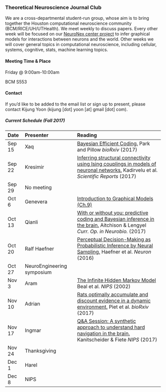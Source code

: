 ### Theoretical Neuroscience Journal Club

We are a cross-departmental student-run group, whose aim is to bring together the Houston computational neuroscience community (BCM/RICE/UH/UTHealth). We meet weekly to discuss papers. Every other week will be focused on our [NeuroNex center project](https://www.bcm.edu/news/grants/nsf-grant-understand-the-brain) to infer graphical models for interactions between neurons and the world. Other weeks we will cover general topics in computational neuroscience, including cellular, systems, cognitive, stats, machine learning topics.

#### Meeting Time & Place

Friday @ 9:00am-10:00am

BCM S553

#### Contact

If you’d like to be added to the email list or sign up to present, please contact Kijung Yoon (kijung [dot] yoon [at] gmail [dot] com).



##### Current Schedule (Fall 2017)

| Date   | Presenter    | Reading                                  |
| :----- | :----------- | :--------------------------------------- |
| Sep 15 | Xaq          | [Bayesian Efficient Coding.](http://www.biorxiv.org/content/biorxiv/early/2017/08/25/178418.full.pdf) Park and Pillow *bioRxiv* (2017) |
| Sep 22 | Kresimir     | [Inferring structural connectivity using Ising couplings in models of neuronal networks.](https://www.nature.com/articles/s41598-017-05462-2.pdf) Kadirvelu et al. *Scientific Reports* (2017) |
| Sep 29 | No meeting   |                                          |
| Oct 6  | Genevera     | [Introduction to Graphical Models (Ch.9)](https://trevorhastie.github.io/index.html)                                         |
| Oct 13 | Qianli       | [With or without you: predictive coding and Bayesian inference in the brain.](http://www.sciencedirect.com/science/article/pii/S0959438817300454) Aitchison & Lengyel *Curr. Op. in Neurobio.* (2017)                                         |
| Oct 20 | Ralf Haefner | [Perceptual Decision-Making as Probabilistic Inference by Neural Sampling.](http://www.cnbc.cmu.edu/braingroup/papers/haefner_etal_2016.pdf) Haefner et al. *Neuron* (2016)           |
| Oct 27 | NeuroEngineering symposium  |                                          |
| Nov 3  | Aram         | [The Infinite Hidden Markov Model](https://papers.nips.cc/paper/1956-the-infinite-hidden-markov-model.pdf) Beal et al. *NIPS* (2002)                                        |
| Nov 10 | Adrian       | [Rats optimally accumulate and discount evidence in a dynamic environment.](https://www.biorxiv.org/content/early/2017/10/17/204248?%3Fcollection=) Piet et al. *bioRxiv* (2017)                                         |
| Nov 17 | Ingmar       | [Q&A Session: A synthetic approach to understand hard navigation in the brain.](https://arxiv.org/abs/1609.09059) Kanitscheider & Fiete *NIPS* (2017)                                 |
| Nov 24 | Thanksgiving |                                          |
| Dec 1  | Harel        |                                          |
| Dec 8  | NIPS         |                                          |

